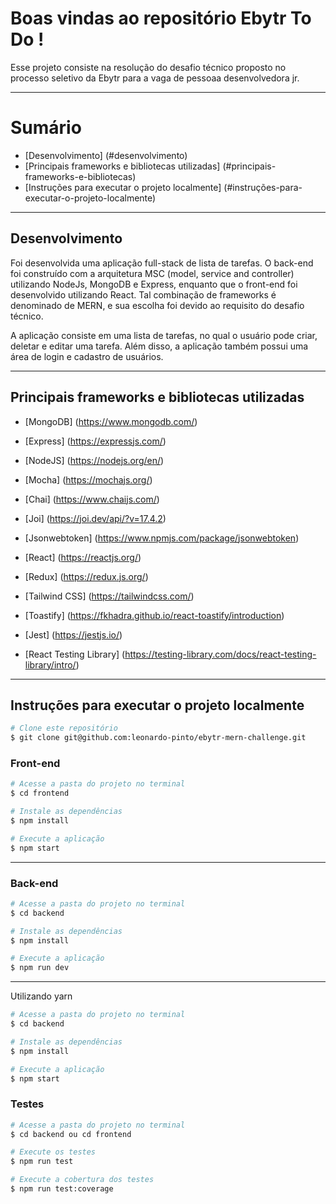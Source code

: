 # Boas vindas ao repositório Ebytr To Do !

Esse projeto consiste na resolução do desafio técnico proposto no processo seletivo da Ebytr para a vaga de pessoaa desenvolvedora jr.

---

# Sumário

* [Desenvolvimento] (#desenvolvimento)
* [Principais frameworks e bibliotecas utilizadas] (#principais-frameworks-e-bibliotecas)
* [Instruções para executar o projeto localmente] (#instruções-para-executar-o-projeto-localmente)

---

## Desenvolvimento

Foi desenvolvida uma aplicação full-stack de lista de tarefas. O back-end foi construído com a arquitetura MSC (model, service and controller) utilizando NodeJs, MongoDB e Express, enquanto que o front-end foi desenvolvido utilizando React. Tal combinação de frameworks é denominado de MERN, e sua escolha foi devido ao requisito do desafio técnico.

A aplicação consiste em uma lista de tarefas, no qual o usuário pode criar, deletar e editar uma tarefa. Além disso, a aplicação também possui uma área de login e cadastro de usuários.

---

## Principais frameworks e bibliotecas utilizadas

* [MongoDB] (https://www.mongodb.com/)
* [Express] (https://expressjs.com/)
* [NodeJS] (https://nodejs.org/en/)
* [Mocha] (https://mochajs.org/)
* [Chai] (https://www.chaijs.com/)
* [Joi] (https://joi.dev/api/?v=17.4.2)
* [Jsonwebtoken] (https://www.npmjs.com/package/jsonwebtoken)


* [React] (https://reactjs.org/)
* [Redux] (https://redux.js.org/)
* [Tailwind CSS] (https://tailwindcss.com/)
* [Toastify] (https://fkhadra.github.io/react-toastify/introduction)
* [Jest] (https://jestjs.io/)
* [React Testing Library] (https://testing-library.com/docs/react-testing-library/intro/)

---

## Instruções para executar o projeto localmente

```bash
# Clone este repositório
$ git clone git@github.com:leonardo-pinto/ebytr-mern-challenge.git
```

### Front-end

```bash
# Acesse a pasta do projeto no terminal
$ cd frontend

# Instale as dependências
$ npm install

# Execute a aplicação
$ npm start
```

---

### Back-end

```bash
# Acesse a pasta do projeto no terminal
$ cd backend

# Instale as dependências
$ npm install

# Execute a aplicação
$ npm run dev
```

---

Utilizando yarn
```bash
# Acesse a pasta do projeto no terminal
$ cd backend

# Instale as dependências
$ npm install

# Execute a aplicação
$ npm start
```

### Testes

```bash
# Acesse a pasta do projeto no terminal
$ cd backend ou cd frontend

# Execute os testes
$ npm run test

# Execute a cobertura dos testes
$ npm run test:coverage
```
